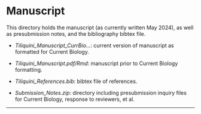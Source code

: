 # Manuscript

This directory holds the manuscript (as currently written May 2024), as well as presubmission notes, and the bibliography bibtex file. 

+ *Tiliquini_Manuscript_CurrBio...*: current version of manuscript as formatted for Current Biology.

+ *Tiliquini_Manuscript.pdf/Rmd*: manuscript prior to Current Biology formatting.

+ *Tiliquini_References.bib*: bibtex file of references. 

+ *Submission_Notes.zip*: directory including presubmission inquiry files for Current Biology, response to reviewers, et al.


___